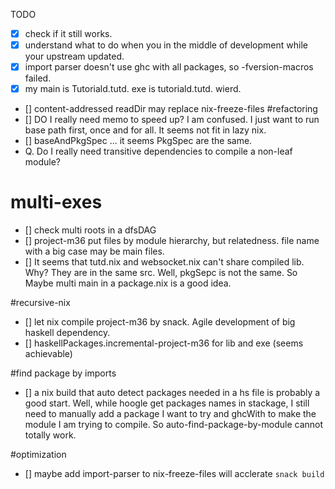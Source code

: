 TODO
- [x] check if it still works.
- [x] understand what to do when you in the middle of development while your upstream updated.
- [x] import parser doesn't use ghc with all packages, so -fversion-macros failed.
- [x] my main is Tutoriald.tutd. exe is tutoriald.tutd. wierd.
- [] content-addressed readDir may replace nix-freeze-files
#refactoring
- [] DO I really need memo to speed up? I am confused. I just want to run base path first, once and for all. It seems not fit in lazy nix.
- [] baseAndPkgSpec ... it seems PkgSpec are the same.
- Q. Do I really need transitive dependencies to compile a non-leaf module?

# multi-exes
- [] check multi roots in a dfsDAG
- [] project-m36 put files by module hierarchy, but relatedness. file name with a big case may be main files.
- [] It seems that tutd.nix and websocket.nix can't share compiled lib. Why? They are in the same src. Well, pkgSepc is not the same. So Maybe multi main in a package.nix is a good idea.

#recursive-nix
- [] let nix compile project-m36 by snack. Agile development of big haskell dependency.
- [] haskellPackages.incremental-project-m36 for lib and exe (seems achievable)

#find package by imports
- [] a nix build that auto detect packages needed in a hs file is probably a good start.
Well, while hoogle get packages names in stackage, I still need to manually add a package I want to try and ghcWith to make the module I am trying to compile. So auto-find-package-by-module cannot totally work.

#optimization
- [] maybe add import-parser to nix-freeze-files will acclerate `snack build`

